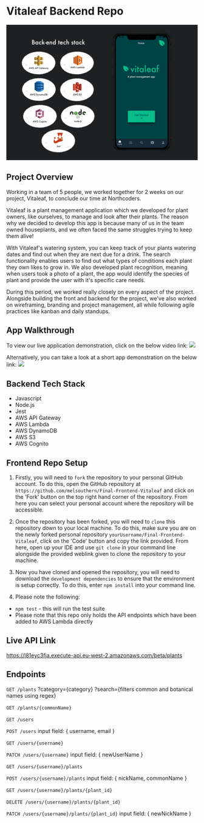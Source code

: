 # Vitaleaf Backend Repo

![](https://github.com/melsouthern/Final-Backend-Vitaleaf/blob/main/IMG_0346.PNG)

## Project Overview

Working in a team of 5 people, we worked together for 2 weeks on our project, Vitaleaf, to conclude our time at Northcoders.

Vitaleaf is a plant management application which we developed for plant owners, like ourselves, to manage and look after their plants. The reason why we decided to develop this app is because many of us in the team owned houseplants, and we often faced the same struggles trying to keep them alive!

With Vitaleaf's watering system, you can keep track of your plants watering dates and find out when they are next due for a drink. The search functionality enables users to find out what types of conditions each plant they own likes to grow in. We also developed plant recognition, meaning when users took a photo of a plant, the app would identify the species of plant and provide the user with it's specific care needs.

During this period, we worked really closely on every aspect of the project. Alongside building the front and backend for the project, we've also worked on wireframing, branding and project management, all while following agile practices like kanban and daily standups.

## App Walkthrough

To view our live application demonstration, click on the below video link:
[![](http://img.youtube.com/vi/VH3ZniWAMrA/0.jpg)](https://www.youtube.com/watch?v=VH3ZniWAMrA&t=986s "View the live presentation")

Alternatively, you can take a look at a short app demonstration on the below link:
[![](http://img.youtube.com/vi/gu5F3IX5qL4/0.jpg)](https://www.youtube.com/watch?v=gu5F3IX5qL4 "View the short demo")

## Backend Tech Stack

- Javascript
- Node.js
- Jest
- AWS API Gateway
- AWS Lambda
- AWS DynamoDB
- AWS S3
- AWS Cognito

## Frontend Repo Setup

1. Firstly, you will need to `fork` the repository to your personal GitHub account. To do this, open the GitHub repository at `https://github.com/melsouthern/Final-Frontend-Vitaleaf` and click on the 'Fork' button on the top right hand corner of the repository. From here you can select your personal account where the repository will be accessible.

2. Once the repository has been forked, you will need to `clone` this repository down to your local machine. To do this, make sure you are on the newly forked personal repository `yourUsername/Final-Frontend-Vitaleaf`, click on the 'Code' button and copy the link provided. From here, open up your IDE and use `git clone` in your command line alongside the provided weblink given to clone the repository to your machine.

3. Now you have cloned and opened the repository, you will need to download the `development dependencies` to ensure that the environment is setup correctly. To do this, enter `npm install` into your command line.

4. Please note the following:

- `npm test` - this will run the test suite
- Please note that this repo only holds the API endpoints which have been added to AWS Lambda directly

## Live API Link

https://l81eyc3fja.execute-api.eu-west-2.amazonaws.com/beta/plants

## Endpoints

`GET /plants`
?category={category}
?search={filters common and botanical names using regex}

`GET /plants/{commonName}`

`GET /users`

`POST /users`
input field: { username, email }

`GET /users/{username}`

`PATCH /users/{username}`
input field: { newUserName }

`GET /users/{username}/plants`

`POST /users/{username}/plants`
input field: { nickName, commonName }

`GET /users/{username}/plants/{plant_id}`

`DELETE /users/{username}/plants/{plant_id}`

`PATCH /users/{username}/plants/{plant_id}`
input field: { newNickName }
